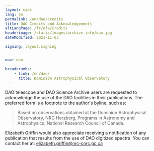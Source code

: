 ```yaml
---
layout: cadc
lang: en
permalink: /en/dao/credits
title: DAO Credits and Acknowledgements
altLangPage: /fr/ofa/credits
headerimage: /static/images/archive-info/dao.jpg
dateModified: 2021-11-03

signing: layout.signing


nav: dao

breadcrumbs:
    - link: /en/dao/
      title: Dominion Astrophysical Observatory
---
```


<p>
DAO telescope and DAO Science Archive users are requested to acknowledge the use of the 
DAO facilities in their publications. The preferred form is a footnote to the author's 
byline, such as:
</p>

<blockquote>
Based on observations obtained at the Dominion Astrophysical Observatory, NRC Herzberg, 
Programs in Astronomy and Astrophysics, National Research Council of Canada.
</blockquote>

<p>
Elizabeth Griffin would also appreciate receiving a notification of any publication 
that results from the use of DAO digitized spectra. You can contact her at: 
<a href="mailto:elizabeth.griffin@nrc-cnrc.gc.ca" class="ui-link">elizabeth.griffin@nrc-cnrc.gc.ca</a>
</p>